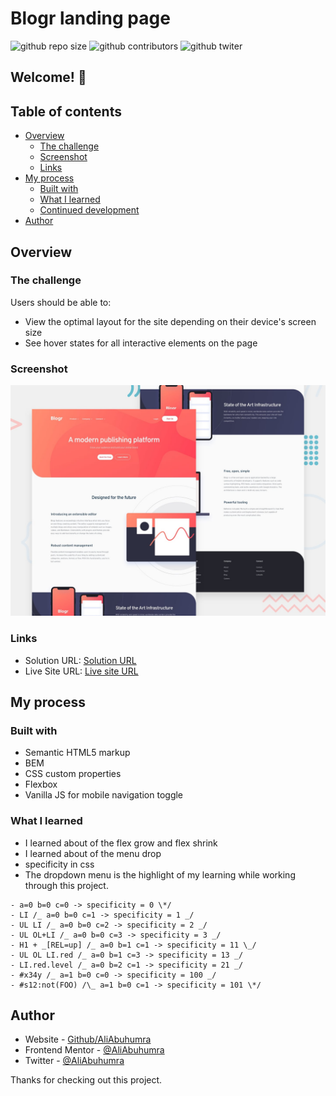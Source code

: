 # Blogr landing page

![github repo size](https://img.shields.io/github/repo-size/aliabuhumra/Base-Apparel-coming-soon-page)
![github contributors](https://img.shields.io/github/contributors/aliabuhumra/Base-Apparel-coming-soon-page)
![github twiter](https://img.shields.io/twitter/follow/AliAbuhumra?style=social)

## Welcome! 👋

## Table of contents

- [Overview](#overview)
  - [The challenge](#the-challenge)
  - [Screenshot](#screenshot)
  - [Links](#links)
- [My process](#my-process)
  - [Built with](#built-with)
  - [What I learned](#what-i-learned)
  - [Continued development](#continued-development)
- [Author](#author)

## Overview

### The challenge

Users should be able to:

- View the optimal layout for the site depending on their device's screen size
- See hover states for all interactive elements on the page

### Screenshot

![Design preview for the Four card feature section coding challenge](./design/desktop-preview.jpg)

### Links

- Solution URL: [Solution URL](https://www.frontendmentor.io/solutions/base-apparel-coming-soon-page-KYxt5dG7m)
- Live Site URL: [Live site URL](https://aliabuhumra.github.io/Base-Apparel-coming-soon-page/)

## My process

### Built with

- Semantic HTML5 markup
- BEM
- CSS custom properties
- Flexbox
- Vanilla JS for mobile navigation toggle

### What I learned

- I learned about of the flex grow and flex shrink
- I learned about of the menu drop
- specificity in css
- The dropdown menu is the highlight of my learning while working through this project.

```
- a=0 b=0 c=0 -> specificity = 0 \*/
- LI /_ a=0 b=0 c=1 -> specificity = 1 _/
- UL LI /_ a=0 b=0 c=2 -> specificity = 2 _/
- UL OL+LI /_ a=0 b=0 c=3 -> specificity = 3 _/
- H1 + _[REL=up] /_ a=0 b=1 c=1 -> specificity = 11 \_/
- UL OL LI.red /_ a=0 b=1 c=3 -> specificity = 13 _/
- LI.red.level /_ a=0 b=2 c=1 -> specificity = 21 _/
- #x34y /_ a=1 b=0 c=0 -> specificity = 100 _/
- #s12:not(FOO) /\_ a=1 b=0 c=1 -> specificity = 101 \*/
```

## Author

- Website - [Github/AliAbuhumra](https://github.com/aliabuhumra)
- Frontend Mentor - [@AliAbuhumra](https://www.frontendmentor.io/profile/aliabuhumra)
- Twitter - [@AliAbuhumra](https://twitter.com/aliabuhumra)

Thanks for checking out this project.
